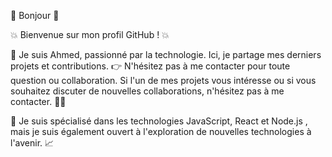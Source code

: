 🙋  Bonjour 👋 

💥  Bienvenue sur mon profil GitHub !  💥 

👾 Je suis Ahmed, passionné par la technologie. Ici, je partage mes derniers projets et contributions.
👉 N'hésitez pas à me contacter pour toute question ou collaboration. Si l'un de mes projets vous intéresse 
ou si vous souhaitez discuter de nouvelles collaborations, n'hésitez pas à me contacter. 💬📠

🔔 Je suis spécialisé dans les technologies JavaScript, React et Node.js , mais je suis également ouvert à l'exploration de nouvelles technologies à l'avenir. 📈

